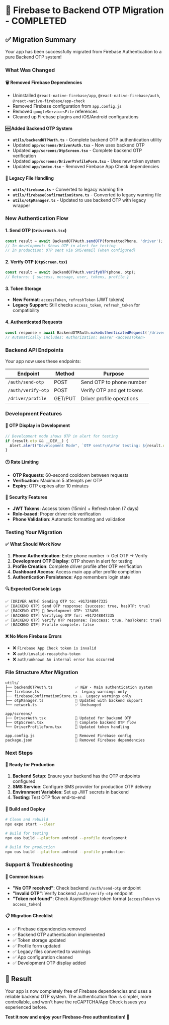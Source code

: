 # 🎉 Firebase to Backend OTP Migration - COMPLETED

## ✅ Migration Summary

Your app has been successfully migrated from Firebase Authentication to a pure Backend OTP system!

### What Was Changed

#### 🗑️ **Removed Firebase Dependencies**
- Uninstalled `@react-native-firebase/app`, `@react-native-firebase/auth`, `@react-native-firebase/app-check`
- Removed Firebase configuration from `app.config.js`
- Removed `googleServicesFile` references
- Cleaned up Firebase plugins and iOS/Android configurations

#### 🆕 **Added Backend OTP System**
- **`utils/backendOTPAuth.ts`** - Complete backend OTP authentication utility
- Updated **`app/screens/DriverAuth.tsx`** - Now uses backend OTP
- Updated **`app/screens/OtpScreen.tsx`** - Complete backend OTP verification
- Updated **`app/screens/DriverProfileForm.tsx`** - Uses new token system
- Updated **`app/index.tsx`** - Removed Firebase App Check dependencies

#### 🔄 **Legacy File Handling**
- **`utils/firebase.ts`** - Converted to legacy warning file
- **`utils/firebaseConfirmationStore.ts`** - Converted to legacy warning file  
- **`utils/otpManager.ts`** - Updated to use backend OTP with legacy wrapper

### New Authentication Flow

#### 1. **Send OTP** (`DriverAuth.tsx`)
```javascript
const result = await BackendOTPAuth.sendOTP(formattedPhone, 'driver');
// In development: Shows OTP in alert for testing
// In production: OTP sent via SMS/email (when configured)
```

#### 2. **Verify OTP** (`OtpScreen.tsx`)
```javascript
const result = await BackendOTPAuth.verifyOTP(phone, otp);
// Returns: { success, message, user, tokens, profile }
```

#### 3. **Token Storage**
- **New Format**: `accessToken`, `refreshToken` (JWT tokens)
- **Legacy Support**: Still checks `access_token`, `refresh_token` for compatibility

#### 4. **Authenticated Requests**
```javascript
const response = await BackendOTPAuth.makeAuthenticatedRequest('/driver/profile');
// Automatically includes: Authorization: Bearer <accessToken>
```

### Backend API Endpoints

Your app now uses these endpoints:

| Endpoint | Method | Purpose |
|----------|--------|---------|
| `/auth/send-otp` | POST | Send OTP to phone number |
| `/auth/verify-otp` | POST | Verify OTP and get tokens |
| `/driver/profile` | GET/PUT | Driver profile operations |

### Development Features

#### 🔧 **OTP Display in Development**
```javascript
// Development mode shows OTP in alert for testing
if (result.otp && __DEV__) {
  Alert.alert("Development Mode", `OTP sent!\n\nFor testing: ${result.otp}`);
}
```

#### 🕒 **Rate Limiting**
- **OTP Requests**: 60-second cooldown between requests
- **Verification**: Maximum 5 attempts per OTP
- **Expiry**: OTP expires after 10 minutes

#### 🔐 **Security Features**
- **JWT Tokens**: Access token (15min) + Refresh token (7 days)
- **Role-based**: Proper driver role verification
- **Phone Validation**: Automatic formatting and validation

### Testing Your Migration

#### ✅ **What Should Work Now**
1. **Phone Authentication**: Enter phone number → Get OTP → Verify
2. **Development OTP Display**: OTP shown in alert for testing
3. **Profile Creation**: Complete driver profile after OTP verification
4. **Dashboard Access**: Access main app after profile completion
5. **Authentication Persistence**: App remembers login state

#### 🔍 **Expected Console Logs**
```bash
✅ [DRIVER AUTH] Sending OTP to: +917248847335
✅ [BACKEND OTP] Send OTP response: {success: true, hasOTP: true}
✅ [BACKEND OTP] 🔑 Development OTP: 123456
✅ [BACKEND OTP] Verifying OTP for: +917248847335
✅ [BACKEND OTP] Verify OTP response: {success: true, hasTokens: true}
✅ [BACKEND OTP] Profile complete: false
```

#### ❌ **No More Firebase Errors**
- ❌ `Firebase App Check token is invalid`
- ❌ `auth/invalid-recaptcha-token`
- ❌ `auth/unknown An internal error has occurred`

### File Structure After Migration

```
utils/
├── backendOTPAuth.ts          ✅ NEW - Main authentication system
├── firebase.ts                ⚠️  Legacy warnings only
├── firebaseConfirmationStore.ts ⚠️  Legacy warnings only
├── otpManager.ts              🔄 Updated with backend support
└── network.ts                 ✅ Unchanged

app/screens/
├── DriverAuth.tsx             🔄 Updated for backend OTP
├── OtpScreen.tsx              🔄 Complete backend OTP flow
└── DriverProfileForm.tsx      🔄 Updated token handling

app.config.js                  🔄 Removed Firebase config
package.json                   🔄 Removed Firebase dependencies
```

### Next Steps

#### 🚀 **Ready for Production**
1. **Backend Setup**: Ensure your backend has the OTP endpoints configured
2. **SMS Service**: Configure SMS provider for production OTP delivery  
3. **Environment Variables**: Set up JWT secrets in backend
4. **Testing**: Test OTP flow end-to-end

#### 📱 **Build and Deploy**
```bash
# Clean and rebuild
npx expo start --clear

# Build for testing
npx eas build --platform android --profile development

# Build for production
npx eas build --platform android --profile production
```

### Support & Troubleshooting

#### 🔧 **Common Issues**
- **"No OTP received"**: Check backend `/auth/send-otp` endpoint
- **"Invalid OTP"**: Verify backend `/auth/verify-otp` endpoint  
- **"Token not found"**: Check AsyncStorage token format (`accessToken` vs `access_token`)

#### 📋 **Migration Checklist**
- ✅ Firebase dependencies removed
- ✅ Backend OTP authentication implemented
- ✅ Token storage updated
- ✅ Profile form updated
- ✅ Legacy files converted to warnings
- ✅ App configuration cleaned
- ✅ Development OTP display added

## 🎯 **Result**

Your app is now completely free of Firebase dependencies and uses a reliable backend OTP system. The authentication flow is simpler, more controllable, and won't have the reCAPTCHA/App Check issues you experienced before.

**Test it now and enjoy your Firebase-free authentication! 🚀**
